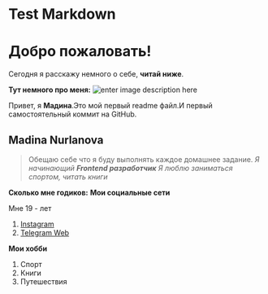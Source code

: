 # Test Markdown
# Добро пожаловать!
Сегодня я расскажу немного о себе, **читай ниже**.

**Тут немного про меня:**
![enter image description here](https://images.unsplash.com/photo-1618835962148-cf177563c6c0?ixlib=rb-4.0.3&ixid=MnwxMjA3fDB8MHxwaG90by1wYWdlfHx8fGVufDB8fHx8&auto=format&fit=crop&w=465&q=80)

Привет, я **Мадина**.Это мой первый readme файл.И первый самостоятельный коммит на GitHub.
## **Madina Nurlanova**

>Обещаю себе что я буду выполнять каждое домашнее задание.
*Я начинающий* ***Frontend разработчик***
*Я люблю заниматься спортом, читать книги* 

**Сколько мне годиков:**
**Мои социальные сети**

Мне 19 - лет
 1. [Instagram](https://www.instagram.com/?hl=ru&ysclid=leqx4e6ach249894567)
 2. [Telegram Web](https://web.telegram.org/k/)

**Мои хобби**
 1. Спорт
 2. Книги
 3. Путешествия